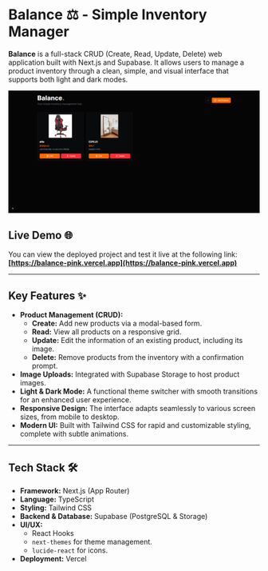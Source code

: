 # Balance ⚖️ - Simple Inventory Manager

**Balance** is a full-stack CRUD (Create, Read, Update, Delete) web application built with Next.js and Supabase. It allows users to manage a product inventory through a clean, simple, and visual interface that supports both light and dark modes.

![Balance App Screenshot](./docs/capture-balance.png)

## Live Demo 🌐

You can view the deployed project and test it live at the following link: **[https://balance-pink.vercel.app](https://balance-pink.vercel.app)**

---

## Key Features ✨

* **Product Management (CRUD):**
    * **Create:** Add new products via a modal-based form.
    * **Read:** View all products on a responsive grid.
    * **Update:** Edit the information of an existing product, including its image.
    * **Delete:** Remove products from the inventory with a confirmation prompt.
* **Image Uploads:** Integrated with Supabase Storage to host product images.
* **Light & Dark Mode:** A functional theme switcher with smooth transitions for an enhanced user experience.
* **Responsive Design:** The interface adapts seamlessly to various screen sizes, from mobile to desktop.
* **Modern UI:** Built with Tailwind CSS for rapid and customizable styling, complete with subtle animations.

---

## Tech Stack 🛠️

* **Framework:** Next.js (App Router)
* **Language:** TypeScript
* **Styling:** Tailwind CSS
* **Backend & Database:** Supabase (PostgreSQL & Storage)
* **UI/UX:**
    * React Hooks
    * `next-themes` for theme management.
    * `lucide-react` for icons.
* **Deployment:** Vercel